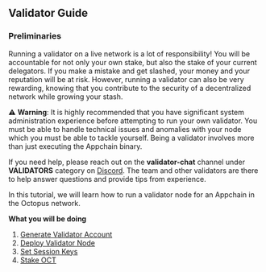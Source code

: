 ## Validator Guide

### Preliminaries​

Running a validator on a live network is a lot of responsibility! You will be accountable for not only your own stake, but also the stake of your current delegators. If you make a mistake and get slashed, your money and your reputation will be at risk. However, running a validator can also be very rewarding, knowing that you contribute to the security of a decentralized network while growing your stash.

:warning: **Warning**: It is highly recommended that you have significant system administration experience before attempting to run your own validator. You must be able to handle technical issues and anomalies with your node which you must be able to tackle yourself. Being a validator involves more than just executing the Appchain binary.

If you need help, please reach out on the **validator-chat** channel under **VALIDATORS** category on [Discord](https://discord.gg/6GTJBkZA9Q). The team and other validators are there to help answer questions and provide tips from experience.

In this tutorial, we will learn how to run a validator node for an Appchain in the Octopus network.

**What you will be doing**

1. [Generate Validator Account](./validator-generate-keys.md)
2. [Deploy Validator Node](./validator-deploy.md)
3. [Set Session Keys](./validator-set-session-keys.md)
4. [Stake OCT](./validator-stake.md)


